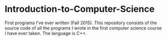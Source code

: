 # Introduction-to-Computer-Science
First programs I've ever written (Fall 2015).
This repository consists of the source code of all the programs I wrote in the first computer science course I have ever taken. The language is C++. 
